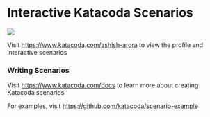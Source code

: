 # Interactive Katacoda Scenarios

[![](http://shields.katacoda.com/katacoda/ashish-arora/count.svg)](https://www.katacoda.com/ashish-arora "Get your profile on Katacoda.com")

Visit https://www.katacoda.com/ashish-arora to view the profile and interactive scenarios

### Writing Scenarios
Visit https://www.katacoda.com/docs to learn more about creating Katacoda scenarios

For examples, visit https://github.com/katacoda/scenario-example
